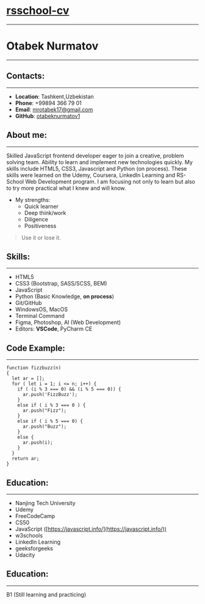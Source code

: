 # [rsschool-cv](https://otabeknurmatov1.github.io/rsschool-cv/cv)
******
# Otabek Nurmatov
******
## Contacts:
******
* **Location**: Tashkent,Uzbekistan
* **Phone**: +99894 366 79 01
* **Email**: mrotabek17@gmail.com
* **GitHub**: [otabeknurmatov1](https://github.com/otabeknurmatov1)

## About me:
******
Skilled JavaScript frontend developer eager to join a creative, problem solving team. Ability to learn and implement new technologies quickly. My skills include HTML5, CSS3, Javascript and Python (on process). These skills were learned on the Udemy, Coursera, LinkedIn Learning and RS-School Web Development program. I am focusing not only to learn but also to try more practical what I knew and will know.

* My strengths:
    + Quick learner
    + Deep think/work
    + Diligence
    + Positiveness

> Use it or lose it.

## Skills:
******
* HTML5
* CSS3 (Bootstrap, SASS/SCSS, BEM)
* JavaScript
* Python (Basic Knowledge, **on process**)
* Git/GitHub
* WindowsOS, MacOS
* Terminal Command
* Figma, Photoshop, AI (Web Development)
* Editors: **VSCode**, PyCharm CE

## Code Example:
******
```
function fizzbuzz(n)
{
  let ar = [];
  for ( let i = 1; i <= n; i++) {
    if ( (i % 3 === 0) && (i % 5 === 0)) {
      ar.push('FizzBuzz');
    }
    else if ( i % 3 === 0 ) {
      ar.push("Fizz");
    }
    else if ( i % 5 === 0) {
      ar.push("Buzz");
    }
    else {
      ar.push(i);
    }
  }
  return ar;
}

```

## Education:
******
* Nanjing Tech University 
* Udemy 
* FreeCodeCamp
* CS50
* JavaScript ([https://javascript.info/](https://javascript.info/))
* w3schools
* LinkedIn Learning
* geeksforgeeks
* Udacity

## Education:
******
B1 (Still learning and practicing)
